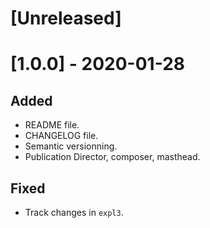 # [Unreleased]

# [1.0.0] - 2020-01-28
## Added
- README file.
- CHANGELOG file.
- Semantic versionning.
- Publication Director, composer, masthead.
## Fixed
- Track changes in `expl3`.
